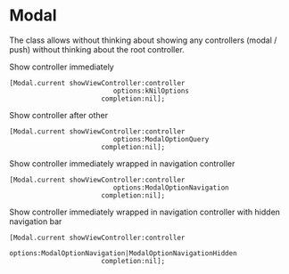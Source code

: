 # Modal
The class allows without thinking about showing any controllers (modal / push) without thinking about the root controller.

Show controller immediately
```
[Modal.current showViewController:controller
                          options:kNilOptions
                       completion:nil];
```  

Show controller after other
```
[Modal.current showViewController:controller
                          options:ModalOptionQuery
                       completion:nil];
```  

Show controller immediately wrapped in navigation controller
```
[Modal.current showViewController:controller
                          options:ModalOptionNavigation
                       completion:nil];
```  

Show controller immediately wrapped in navigation controller with hidden navigation bar
```
[Modal.current showViewController:controller
                          options:ModalOptionNavigation|ModalOptionNavigationHidden
                       completion:nil];
```  
